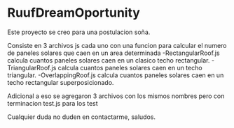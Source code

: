 # RuufDreamOportunity

Este proyecto se creo para una postulacion soña.

Consiste en 3 archivos js cada uno con una funcion para calcular el numero de paneles solares que caen en un area determinada
-RectangularRoof.js calcula cuantos paneles solares caen en un clasico techo rectangular.
-TriangularRoof.js calcula cuantos paneles solares caen en un techo triangular.
-OverlappingRoof.js calcula cuantos paneles solares caen en un techo rectangular superposicionado.

Adicional a eso se agregaron 3 archivos con los mismos nombres pero con terminacion test.js para los test

Cualquier duda no duden en contactarme, saludos.
